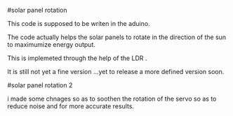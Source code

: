 #solar panel rotation

This code is supposed to be writen in the aduino.

The code actually helps the solar panels to rotate in the direction of the sun to maximumize energy output.

This is implemeted through the help of the LDR .

It is still not yet a fine version ...yet to release a more defined version soon.

#solar panel rotation 2 

i made some chnages so as to soothen the rotation of the servo so as to reduce noise and for more accurate results.